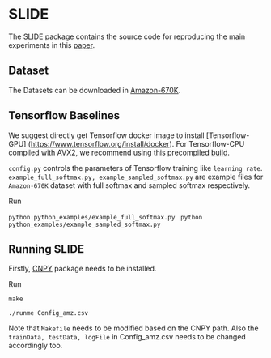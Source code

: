 # SLIDE

The SLIDE package contains the source code for reproducing the main experiments in this [paper](https://arxiv.org/abs/1903.03129).

## Dataset

The Datasets can be downloaded in [Amazon-670K](https://drive.google.com/open?id=0B3lPMIHmG6vGdUJwRzltS1dvUVk).

## Tensorflow Baselines

We suggest directly get Tensorflow docker image to install [Tensorflow-GPU] (https://www.tensorflow.org/install/docker).
For Tensorflow-CPU compiled with AVX2, we recommend using this precompiled [build](https://github.com/lakshayg/tensorflow-build).

`config.py` controls the parameters of Tensorflow training like `learning rate`. `example_full_softmax.py, example_sampled_softmax.py` are example files for `Amazon-670K` dataset with full softmax and sampled softmax respectively.

Run

```python python_examples/example_full_softmax.py```
``` python python_examples/example_sampled_softmax.py```

## Running SLIDE

Firstly,  [CNPY](https://github.com/rogersce/cnpy) package needs to be installed. 

Run 

```make```

```./runme Config_amz.csv```

Note that `Makefile` needs to be modified based on the CNPY path. Also the `trainData, testData, logFile` in Config_amz.csv needs to be changed accordingly too.


